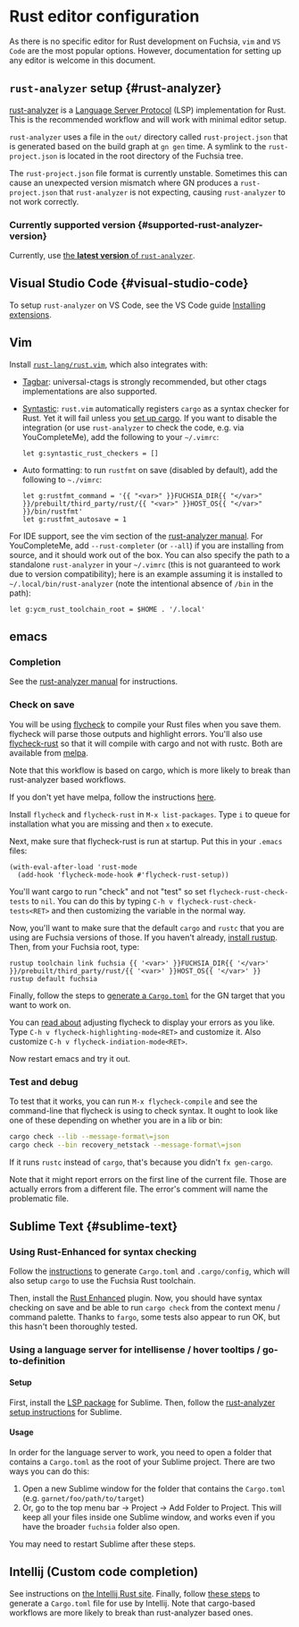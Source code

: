 # Rust editor configuration

As there is no specific editor for Rust development on Fuchsia, `vim` and `VS Code` are the
most popular options. However, documentation for setting up any editor is welcome in this document.

## `rust-analyzer` setup {#rust-analyzer}

[rust-analyzer](https://rust-analyzer.github.io/) is a [Language Server Protocol](https://microsoft.github.io/language-server-protocol/) (LSP)
implementation for Rust. This is the recommended workflow and will work with minimal editor setup.

`rust-analyzer` uses a file in the `out/` directory called `rust-project.json` that is
generated based on the build graph at `gn gen` time. A symlink to the `rust-project.json` is located
in the root directory of the Fuchsia tree.

The `rust-project.json` file format is currently unstable. Sometimes this can cause an
unexpected version mismatch where GN produces a `rust-project.json` that `rust-analyzer` is
not expecting, causing `rust-analyzer` to not work correctly.

### Currently supported version {#supported-rust-analyzer-version}

Currently, use [the **latest version** of `rust-analyzer`][rust-analyzer-latest].

## Visual Studio Code {#visual-studio-code}

To setup `rust-analyzer` on VS Code, see the VS Code guide [Installing extensions][vscode-extension-guide].

## Vim

Install [`rust-lang/rust.vim`](https://github.com/rust-lang/rust.vim), which also integrates with:

*   [Tagbar](https://github.com/preservim/tagbar): universal-ctags is strongly recommended, but
    other ctags implementations are also supported.

*   [Syntastic](https://github.com/vim-syntastic/syntastic): `rust.vim` automatically registers
    `cargo` as a syntax checker for Rust. Yet it will fail unless you [set up cargo][cargo-setup].
    If you want to disable the integration (or use `rust-analyzer` to check the code, e.g. via
    YouCompleteMe), add the following to your `~/.vimrc`:

    ```
    let g:syntastic_rust_checkers = []
    ```

*   Auto formatting: to run `rustfmt` on save (disabled by default), add the following to `~./vimrc`:

    ```
    let g:rustfmt_command = '{{ "<var>" }}FUCHSIA_DIR{{ "</var>" }}/prebuilt/third_party/rust/{{ "<var>" }}HOST_OS{{ "</var>" }}/bin/rustfmt'
    let g:rustfmt_autosave = 1
    ```

For IDE support, see the vim section of the [rust-analyzer
manual](https://rust-analyzer.github.io/manual.html#vimneovim). For YouCompleteMe, add
`--rust-completer` (or `--all`) if you are installing from source, and it should work out of the
box. You can also specify the path to a standalone `rust-analyzer` in your `~/.vimrc` (this is not
guaranteed to work due to version compatibility); here is an example assuming it is installed to
`~/.local/bin/rust-analyzer` (note the intentional absence of `/bin` in the path):

```
let g:ycm_rust_toolchain_root = $HOME . '/.local'
```

## emacs

### Completion

See the [rust-analyzer manual](https://rust-analyzer.github.io/manual.html#emacs) for instructions.

### Check on save

You will be using [flycheck](https://www.flycheck.org/en/latest/) to compile
your Rust files when you save them.  flycheck will parse those outputs and
highlight errors.  You'll also use
[flycheck-rust](https://github.com/flycheck/flycheck-rust) so that it will
compile with cargo and not with rustc.  Both are available from
[melpa](https://melpa.org/#/).

Note that this workflow is based on cargo, which is more likely to break than
rust-analyzer based workflows.

If you don't yet have melpa, follow the instructions
[here](https://melpa.org/#/getting-started).

Install `flycheck` and `flycheck-rust` in `M-x list-packages`.  Type `i`
to queue for installation what you are missing and then `x` to execute.

Next, make sure that flycheck-rust is run at startup.  Put this in your `.emacs` files:

```elisp
(with-eval-after-load 'rust-mode
  (add-hook 'flycheck-mode-hook #'flycheck-rust-setup))
```

You'll want cargo to run "check" and not "test" so set
`flycheck-rust-check-tests` to `nil`.  You can do this by typing `C-h v
flycheck-rust-check-tests<RET>` and then customizing the variable in the normal
way.

Now, you'll want to make sure that the default `cargo` and `rustc` that you are
using are Fuchsia versions of those.  If you haven't already,
[install rustup](https://rustup.rs/). Then, from your Fuchsia root, type:

```posix-terminal
rustup toolchain link fuchsia {{ '<var>' }}FUCHSIA_DIR{{ '</var>' }}/prebuilt/third_party/rust/{{ '<var>' }}HOST_OS{{ '</var>' }}
rustup default fuchsia
```

Finally, follow the steps to [generate a `Cargo.toml`][cargo-toml-gen] for the GN target that you
want to work on.

You can [read about](http://www.flycheck.org/en/latest/user/error-reports.html)
adjusting flycheck to display your errors as you like.  Type `C-h v
flycheck-highlighting-mode<RET>` and customize it.  Also customize `C-h v
flycheck-indiation-mode<RET>`.

Now restart emacs and try it out.

### Test and debug

To test that it works, you can run `M-x flycheck-compile` and see the
command-line that flycheck is using to check syntax.  It ought to look like one
of these depending on whether you are in a lib or bin:

```sh
cargo check --lib --message-format\=json
cargo check --bin recovery_netstack --message-format\=json
```

If it runs `rustc` instead of `cargo`, that's because you didn't `fx gen-cargo`.

Note that it might report errors on the first line of the current file.  Those are
actually errors from a different file.  The error's comment will name the
problematic file.

## Sublime Text {#sublime-text}

### Using Rust-Enhanced for syntax checking

Follow the [instructions][cargo-setup] to generate `Cargo.toml` and `.cargo/config`, which will also
setup `cargo` to use the Fuchsia Rust toolchain.

Then, install the [Rust Enhanced](https://packagecontrol.io/packages/Rust%20Enhanced) plugin.
Now, you should have syntax checking on save and be able to run `cargo check` from the
context menu / command palette. Thanks to `fargo`, some tests also appear to run OK, but this
hasn't been thoroughly tested.

### Using a language server for intellisense / hover tooltips / go-to-definition

#### Setup

First, install the [LSP package](https://github.com/sublimelsp/LSP) for Sublime. Then,
follow  the [rust-analyzer setup instructions](https://rust-analyzer.github.io/manual.html#sublime-text-3)
for Sublime.

#### Usage

In order for the language server to work, you need to open a folder that contains a `Cargo.toml`
as the root of your Sublime project. There are two ways you can do this:

1. Open a new Sublime window for the folder that contains the `Cargo.toml` (e.g.
`garnet/foo/path/to/target`)
2. Or, go to the top menu bar -> Project -> Add Folder to Project. This will keep all your files
inside one Sublime window, and works even if you have the broader `fuchsia` folder also open.

You may need to restart Sublime after these steps.

## Intellij (Custom code completion)

See instructions on [the Intellij Rust site](https://intellij-rust.github.io/).
Finally, follow [these steps][cargo-toml-gen] to generate a `Cargo.toml` file for use by Intellij.
Note that cargo-based workflows are more likely to break than rust-analyzer based ones.

[rust-analyzer-latest]: https://github.com/rust-analyzer/rust-analyzer/releases
[vscode-extension-guide]: /development/editors/vscode/extensions.md#rust-analyzer
[vscode-download]: https://code.visualstudio.com/Download
[vscode-update]:  https://vscode-docs.readthedocs.io/en/stable/supporting/howtoupdate/
[vscode-disable-telemetry]: https://code.visualstudio.com/docs/getstarted/telemetry#_disable-telemetry-reporting
[vscode-rust-analyzer]: https://marketplace.visualstudio.com/items?itemName=matklad.rust-analyzer
[vscode-downgrade]: https://code.visualstudio.com/updates/v1_30#_install-previous-versions
[cargo-setup]: /development/languages/rust/cargo.md
[cargo-toml-gen]: /development/languages/rust/cargo.md#cargo-toml-gen